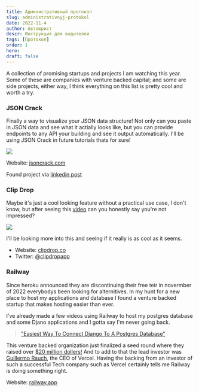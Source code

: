 ```yaml
---
title: Административный протокол
slug: administrativnyj-protokol
date: 2022-11-4
author: Автоюрист
descr: Инструкция для водителей
tags: [Протокол]
order: 1
hero: 
draft: false
---
```



A collection of promising startups and projects I am watching this year. Some of these are companies with venture backed capital; and some are side projects, either way, I think everything on this list is pretty cool and worth a try.

### JSON Crack 

Finally a way to visualize your JSON data structure! Not only can you paste in JSON data and see what it actially looks like, but you can provide endpoints to any API your building and see it output automatically. I'll be using JSON Crack in future tutorials thats for sure!

<img src="./images/jsoncrack.png"/>

Website: <a href="https://jsoncrack.com/" target="_blank">jsoncrack.com</a>

Found project via <a href="https://www.linkedin.com/posts/vikasyadav94_vscode-programming-softwaredevelopment-activity-6980755542222761984-KZO3?utm_source=share&utm_medium=member_desktop" target="_blank">linkedin post</a>


### Clip Drop

Maybe it's just a cool looking feature without a practical use case, I don't know, but after seeing this <a href="https://www.linkedin.com/feed/update/urn:li:activity:6979199986219544576?updateEntityUrn=urn%3Ali%3Afs_feedUpdate%3A%28V2%2Curn%3Ali%3Aactivity%3A6979199986219544576%29" target_="blank">video</a> can you honestly say you're not impressed?


<img src="./images/clipdrop.gif" />


I'll be looking more into this and seeing if it really is as cool as it seems.

- Website: <a href="https://clipdrop.co" target="_blank">clipdrop.co</a>
- Twitter: <a href="https://twitter.com/clipdropapp" target="_blank">@clipdropapp</a>

### Railway

Since heroku announced they are discontinuing their free teir in novermber of 2022 everybodys been looking for alternitives. In my hunt for a new place to host my applications and database I found a venture backed startup that makes hosting easier than ever. 

I've already made a few videos using Railway to host my postgres database and some Djano applications and I gotta say I'm never going back.

> <a href="https://youtu.be/HEV1PWycOuQ" target="_blank">"Easiest Way To Connect Django To A Postgres Database"</a>

This venture backed organization just finalized a seed round where they raised over <a href="https://techcrunch.com/2022/05/31/railway-snags-20m-to-streamline-the-process-of-deploying-apps-and-services/" target="_blank">$20 million dollers!</a> And to add to that the lead investor was <a href="https://twitter.com/rauchg" target="_blank">Guillermo Rauch</a>, the CEO of Vercel. Having the backing from an investor of such a successful Tech company such as Vercel certainly tells me Railway is doing something right.

Website: <a href="https://railway.app/">railway.app</a>